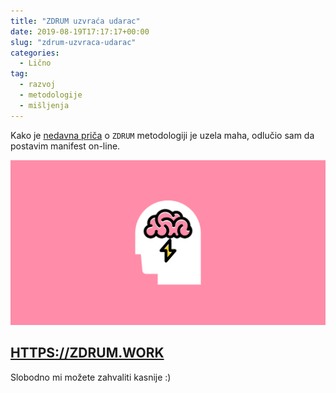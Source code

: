 ```yaml
---
title: "ZDRUM uzvraća udarac"
date: 2019-08-19T17:17:17+00:00
slug: "zdrum-uzvraca-udarac"
categories:
  - Lično
tag:
  - razvoj
  - metodologije
  - mišljenja
---
```


Kako je [nedavna priča](/metodologijom-ces-me-metodologijom-cu-te/) o `ZDRUM` metodologiji je uzela maha, odlučio sam da postavim manifest on-line.
<!--more-->

![](zdrum-og.png)

## [HTTPS://ZDRUM.WORK](https://zdrum.work)

Slobodno mi možete zahvaliti kasnije :)
